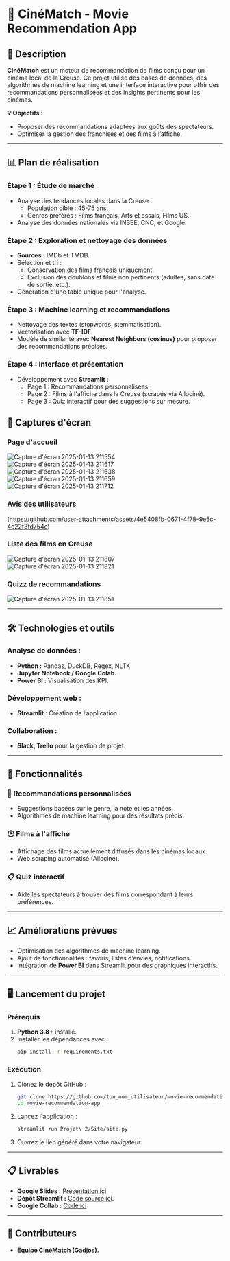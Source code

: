 # 🎥 **CinéMatch - Movie Recommendation App**

## 🌟 **Description**
**CinéMatch** est un moteur de recommandation de films conçu pour un cinéma local de la Creuse. Ce projet utilise des bases de données, des algorithmes de machine learning et une interface interactive pour offrir des recommandations personnalisées et des insights pertinents pour les cinémas.

**💡 Objectifs :**
- Proposer des recommandations adaptées aux goûts des spectateurs.
- Optimiser la gestion des franchises et des films à l’affiche.

---

## 📊 **Plan de réalisation**

### Étape 1 : Étude de marché
- Analyse des tendances locales dans la Creuse :
  - Population cible : 45-75 ans.
  - Genres préférés : Films français, Arts et essais, Films US.
- Analyse des données nationales via INSEE, CNC, et Google.

### Étape 2 : Exploration et nettoyage des données
- **Sources :** IMDb et TMDB.
- Sélection et tri :
  - Conservation des films français uniquement.
  - Exclusion des doublons et films non pertinents (adultes, sans date de sortie, etc.).
- Génération d'une table unique pour l'analyse.

### Étape 3 : Machine learning et recommandations
- Nettoyage des textes (stopwords, stemmatisation).
- Vectorisation avec **TF-IDF**.
- Modèle de similarité avec **Nearest Neighbors (cosinus)** pour proposer des recommandations précises.

### Étape 4 : Interface et présentation
- Développement avec **Streamlit** :
  - Page 1 : Recommandations personnalisées.
  - Page 2 : Films à l'affiche dans la Creuse (scrapés via Allociné).
  - Page 3 : Quiz interactif pour des suggestions sur mesure.
 
## 🔗 Captures d'écran
### Page d'accueil
![Capture d'écran 2025-01-13 211554](https://github.com/user-attachments/assets/dc6080c4-7ea8-4846-8083-8f3fde8971df)
![Capture d'écran 2025-01-13 211617](https://github.com/user-attachments/assets/2c7da423-b59e-4ce5-912a-06037c68f3b0)
![Capture d'écran 2025-01-13 211638](https://github.com/user-attachments/assets/78cbbcba-d3f7-4497-857c-43a6108104c6)
![Capture d'écran 2025-01-13 211659](https://github.com/user-attachments/assets/3d4b17ec-cce7-4166-9934-04c1e0ae3e6f)
![Capture d'écran 2025-01-13 211712](https://github.com/user-attachments/assets/4f30feb3-c21e-47c8-8ec2-4c34abc5cc30)

### Avis des utilisateurs
(https://github.com/user-attachments/assets/4e5408fb-0671-4f78-9e5c-4c22f3fd754c)

### Liste des films en Creuse
![Capture d'écran 2025-01-13 211807](https://github.com/user-attachments/assets/53970bb6-28a8-4437-a9fa-be68ebdaeaa5)
![Capture d'écran 2025-01-13 211821](https://github.com/user-attachments/assets/6e37264b-1cbf-4e60-b687-76cba41cb639)

### Quizz de recommandations
![Capture d'écran 2025-01-13 211851](https://github.com/user-attachments/assets/2fd62793-993a-4605-9ff3-0fd597e49cd6)

---

## 🛠️ **Technologies et outils**

### **Analyse de données :**
- **Python :** Pandas, DuckDB, Regex, NLTK.
- **Jupyter Notebook / Google Colab.**
- **Power BI :** Visualisation des KPI.

### **Développement web :**
- **Streamlit :** Création de l’application.

### **Collaboration :**
- **Slack, Trello** pour la gestion de projet.

---

## 🚀 **Fonctionnalités**

### 🎯 Recommandations personnalisées
- Suggestions basées sur le genre, la note et les années.
- Algorithmes de machine learning pour des résultats précis.

### 🕒 Films à l'affiche
- Affichage des films actuellement diffusés dans les cinémas locaux.
- Web scraping automatisé (Allociné).

### 📋 Quiz interactif
- Aide les spectateurs à trouver des films correspondant à leurs préférences.

---

## 📈 **Améliorations prévues**
- Optimisation des algorithmes de machine learning.
- Ajout de fonctionnalités : favoris, listes d’envies, notifications.
- Intégration de **Power BI** dans Streamlit pour des graphiques interactifs.

---

## 🖥️ **Lancement du projet**

### Prérequis
1. **Python 3.8+** installé.
2. Installer les dépendances avec :
   ```bash
   pip install -r requirements.txt
   ```

### Exécution
1. Clonez le dépôt GitHub :
   ```bash
   git clone https://github.com/ton_nom_utilisateur/movie-recommendation-app.git
   cd movie-recommendation-app
   ```
2. Lancez l'application :
   ```bash
   streamlit run Projet\ 2/Site/site.py
   ```
3. Ouvrez le lien généré dans votre navigateur.

---

## 📋 **Livrables**
- **Google Slides :** [Présentation ici](https://docs.google.com/presentation/d/1K1pr7uvhdbb3xMq3mcDfZKsLTJVWkJJGXbcdvbNOBT8/edit?usp=sharing)
- **Dépôt Streamlit :** [Code source ici](Projet%202/Site/site.py).
- **Google Collab :** [Code ici](https://colab.research.google.com/drive/1duQXYu8l2x3VLOw4mfs9PNPvnlwJ3b_K?usp=sharing)

---

## 🤝 **Contributeurs**
- **Équipe CinéMatch (Gadjos).**
